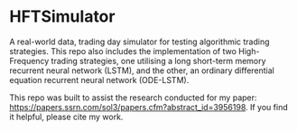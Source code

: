 # HFTSimulator
A real-world data, trading day simulator for testing algorithmic trading strategies. This repo also includes the implementation of two High-Frequency trading strategies, one utilising a long short-term memory recurrent neural network (LSTM), and the other, an ordinary differential equation recurrent neural network (ODE-LSTM).

This repo was built to assist the research conducted for my paper: https://papers.ssrn.com/sol3/papers.cfm?abstract_id=3956198. If you find it helpful, please cite my work.
